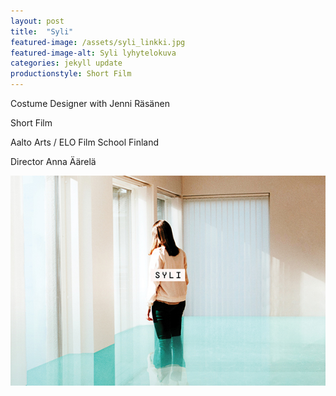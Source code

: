 ```yaml
---
layout: post
title:  "Syli"
featured-image: /assets/syli_linkki.jpg
featured-image-alt: Syli lyhytelokuva
categories: jekyll update
productionstyle: Short Film
---
```

Costume Designer with Jenni Räsänen

Short Film

Aalto Arts / ELO Film School Finland

Director Anna Äärelä

![alt text](/assets/syli_linkki.jpg)